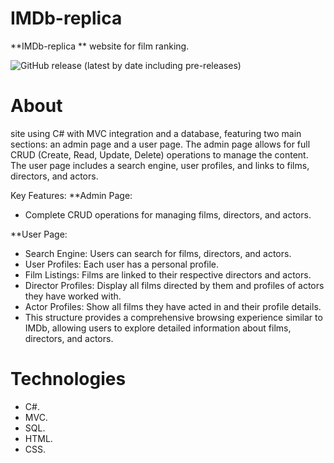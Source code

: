 # IMDb-replica 


**IMDb-replica ** website for film ranking.


![GitHub release (latest by date including pre-releases)](https://img.shields.io/github/v/release/navendu-pottekkat/awesome-readme?include_prereleases)


# About

site using C# with MVC integration and a database, featuring two main sections: an admin page and a user page. The admin page allows for full CRUD (Create, Read, Update, Delete) operations to manage the content. The user page includes a search engine, user profiles, and links to films, directors, and actors.

Key Features:
 **Admin Page:

- Complete CRUD operations for managing films, directors, and actors.

 **User Page:

- Search Engine: Users can search for films, directors, and actors.
- User Profiles: Each user has a personal profile.
- Film Listings: Films are linked to their respective directors and actors.
- Director Profiles: Display all films directed by them and profiles of actors they have worked with.
- Actor Profiles: Show all films they have acted in and their profile details.
- This structure provides a comprehensive browsing experience similar to IMDb, allowing users to explore detailed information about films, directors, and actors.


# Technologies

- C#.
- MVC.
- SQL.
- HTML.
- CSS.
